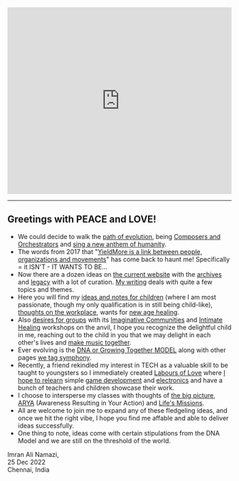 <div class="text-center"><iframe src="https://express.adobe.com/video/5tV49jia3CP9p/embed" style="width: min(840px, 100%); min-height: 420px; height: auto" frameborder="0" allowfullscreen></iframe></div>

---

## Greetings with PEACE and LOVE!

* We could decide to walk the [path of evolution](https://www.youtube.com/shorts/IMzgNkgJYhc), being [Composers and Orchestrators](https://www.youtube.com/watch?v=zXwts6qzXlk#character=GlenHolland) and [sing a new anthem of humanity](https://imran.yieldmore.org/charter/).
* The words from 2017 that "[YieldMore is a link between people, organizations and movements](https://www.youtube.com/watch?v=PTIqjpkF5Ss)" has come back to haunt me! Specifically = it ISN'T - IT WANTS TO BE...
* Now there are a dozen ideas on [the current website](./sitemap/) with the [archives](https://archives.yieldmore.org/) and [legacy](https://legacy.yieldmore.org/) with a lot of curation. [My writing](https://imran.yieldmore.org/tags/poems/) deals with quite a few topics and themes.
* Here you will find my [ideas and notes for children](./children/) (where I am most passionate, though my only qualification is in still being child-like), [thoughts on the workplace](./sunlight/), wants for [new age healing](./serenity/).
* Also [desires for groups](./groups/) with its [Imaginative Communities](./groups/imaginative-communities/) and [Intimate Healing](./groups/intimate-gatherings/) workshops on the anvil, I hope you recognize the delightful child in me, reaching out to the child in you that we may delight in each other's lives and [make music together](https://legacy.yieldmore.org/books/the-silmarillion/ainulindale/).
* Ever evolving is the [DNA or Growing Together MODEL](./symphony/growing-together/) along with other pages [we tag symphony](./symphony/).
* Recently, a friend rekindled my interest in TECH as a valuable skill to be taught to youngsters so I immediately created [Labours of Love](https://love.yieldmore.org/) where [I hope to relearn](https://love.yieldmore.org/teachers/imran/) simple [game development](https://github.com/yieldmore/games) and [electronics](https://2005.cselian.com/electronics/) and have a bunch of teachers and children showcase their work.
* I choose to intersperse my classes with thoughts of [the big picture](https://imran.yieldmore.org/all/for/msa/), [ARYA](./children/arya/) (Awareness Resulting in Your Action) and [Life's Missions](http://amadeusweb.com/).
* All are welcome to join me to expand any of these fledgeling ideas, and once we hit the right vibe, I hope you find me affable and able to deliver ideas successfully.
* One thing to note, ideas come with certain stipulations from the DNA Model and we are still on the threshold of the world.

Imran Ali Namazi,<br />
25 Dec 2022<br />
Chennai, India
